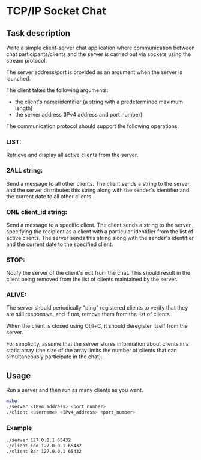# TCP/IP Socket Chat
## Task description
Write a simple client-server chat application where communication between 
chat participants/clients and the server is carried out via sockets using the stream protocol.

The server address/port is provided as an argument when the server is launched.

The client takes the following arguments:
- the client's name/identifier (a string with a predetermined maximum length)
- the server address (IPv4 address and port number)


The communication protocol should support the following operations:

### LIST:
Retrieve and display all active clients from the server.

### 2ALL string:
Send a message to all other clients. The client sends a string to the server, 
and the server distributes this string along with the sender's identifier 
and the current date to all other clients.

### ONE client_id string:
Send a message to a specific client. The client sends a string to the server, 
specifying the recipient as a client with a particular identifier from 
the list of active clients. The server sends this string along with 
the sender's identifier and the current date to the specified client.

### STOP:
Notify the server of the client's exit from the chat. This should result in 
the client being removed from the list of clients maintained by the server.

### ALIVE:
The server should periodically "ping" registered clients to verify that they 
are still responsive, and if not, remove them from the list of clients.

When the client is closed using Ctrl+C, it should deregister itself 
from the server.

For simplicity, assume that the server stores information about clients 
in a static array (the size of the array limits the number of clients 
that can simultaneously participate in the chat).

## Usage
Run a server and then run as many clients as you want.
```bash
make
./server <IPv4_address> <port_number>
./client <username> <IPv4_address> <port_number>
```

### Example
```bash
./server 127.0.0.1 65432
./client Foo 127.0.0.1 65432
./client Bar 127.0.0.1 65432
```
